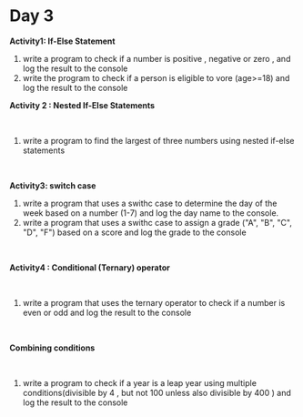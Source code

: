 # Day 3

**Activity1: If-Else Statement**
<br>

1. write a program to check if a number is positive , negative or zero , and log the result to the console
2. write the program to check if a person is eligible to vore (age>=18) and log the result to the console
   <br>

**Activity 2 : Nested If-Else Statements**

<br>

1. write a program to find the largest of three numbers using nested if-else statements

<br>

**Activity3: switch case**
<br>

1. write a program that uses a swithc case to determine the day of the week based on a number (1-7) and log the day name to the console.
2. write a program that uses a swithc case to assign a grade ("A", "B", "C", "D", "F") based on a score and log the grade to the console

<br>

**Activity4 : Conditional (Ternary) operator**

<br>

1. write a program that uses the ternary operator to check if a number is even or odd and log the result to the console

<br>

**Combining conditions**

<br>

1. write a program to check if a year is a leap year using multiple conditions(divisible by 4 , but not 100 unless also divisible by 400 ) and log the result to the console
